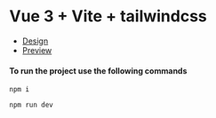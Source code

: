 # Vue 3 + Vite + tailwindcss

 - [Design](https://www.figma.com/file/yfWLGvD7TsP3Pws2lp7Yw3/%D0%A2%D0%97-%D0%B4%D0%BB%D1%8F-%D1%80%D0%BE%D0%B7%D1%80%D0%BE%D0%B1%D0%BD%D0%B8%D0%BA%D0%B0?node-id=0-1&t=dwghCirmqDl9yu4g-0) 
 - [Preview](https://leonbohdan.github.io/precoro-facelift/catalog) 


#### To run the project use the following commands

``npm i``

``npm run dev``

